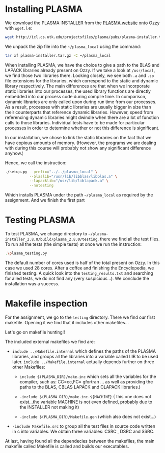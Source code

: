 # Installing PLASMA

We download the PLASMA INSTALLER from the [PLASMA website](http://www.netlib.org/plasma/) onto Ozzy with `wget`. i.e:

```sh
wget http://icl.cs.utk.edu/projectsfiles/plasma/pubs/plasma-installer.tar.gz
```
We unpack the zip file into the `~/plasma_local` using the command:

```sh
tar xf plasma-installer.tar.gz -C ~/plasma_local
```

When installing PLASMA, we have the choice to give a path to the BLAS and LAPACK libraries already present on Ozzy. If we take a look at `/usr/local`, we find those two libraries there. Looking closely, we see both `.a` and `.so` file extensions for the libraries, which correspond to the static and dynamic library respectively. The main differences are that when we incorporate static libraries into our processes, the used library functions are directly embedded into our process code during compile time. In comparison, dynamic libraries are only called upon during run time from our processes. As a result, processes with static libraries are usually bigger in size than their counterparts that reference dynamic libraries. However, speed from referencing dynamic libraries might dwindle when there are a lot of function calls to those libraries. Individual tests have to be made for particular processes in order to determine whether or not this difference is significant. 

In our installation, we chose to link the static libraries on the fact that we have copious amounts of memory. (However, the programs we are dealing with during this course will probably not show any significant difference anyhow.)


Hence, we call the instruction:

```sh
./setup.py --prefix="../../plasma_local" \
           --blaslib="/usr/lib/libblas/libblas.a" \
           --lapacklib="/usr/lib/liblapack.a" \
           --notesting 
```

Which installs PLASMA under the path `~/plasma_local` as required by the assignment. And we finish the first part


# Testing PLASMA
To test PLASMA, we change directory to `~/plasma-installer_2.8.0/build/plasma_2.8.0/testing`, there we find all the test files. To run all the tests (the simple tests) at once we run the instruction:
```sh
.\plasma_testing.py 
```
The default number of cores used is half of the total present on Ozzy. In this case we used 28 cores. After a coffee and finishing the Encyclopedia, we finished testing. A quick look into the `testing_results.txt` and searching for ailed tests, we do not find any (very suspicious...). We conclude the installation was a success.

# Makefile inspection 

For the assignment, we go to the `testing` directory. There we find our first makefile. Opening it we find that it includes other makefiles...

Let's go on makefile hunting!!

The included external makefiles we find are:

 * `include ../Makefile.internal` which defines the paths of the PLASMA libraries, and groups all the libraries into a variable called LIB to be used later. `include ../Makefile.internal` actually depends further on three other Makefiles:

     *  `include $(PLASMA_DIR)/make.inc` which sets all the variables for the compiler, such as: CC=cc,FC= gfortran ... as well as providing the paths to the BLAS, CBLAS LAPACK and CLAPACK libraries.)

     * `-include $(PLASMA_DIR)/make.inc.${MACHINE}` (This one does not exist...the variable MACHINE is not even defined, probably due to the INSTALLER not making it)

     * `-include $(PLASMA_DIR)/Makefile.gen` (which also does not exist...)


 * `-include Makefile.src` to group all the test files in source code written in c into variables. We obtain three variables: CSRC , DSRC and SSRC.

At last, having found all the dependecies between the makefiles, the main makefile called Makefile is called and builds our executables. 
